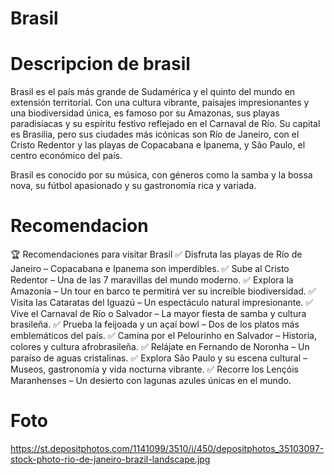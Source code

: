 # Brasil

# Descripcion de brasil
Brasil es el país más grande de Sudamérica y el quinto del mundo en extensión territorial. Con una cultura vibrante, paisajes impresionantes y una biodiversidad única, es famoso por su Amazonas, sus playas paradisíacas y su espíritu festivo reflejado en el Carnaval de Río. Su capital es Brasilia, pero sus ciudades más icónicas son Río de Janeiro, con el Cristo Redentor y las playas de Copacabana e Ipanema, y São Paulo, el centro económico del país.

Brasil es conocido por su música, con géneros como la samba y la bossa nova, su fútbol apasionado y su gastronomía rica y variada.

# Recomendacion
🏆 Recomendaciones para visitar Brasil
✅ Disfruta las playas de Río de Janeiro – Copacabana e Ipanema son imperdibles.
✅ Sube al Cristo Redentor – Una de las 7 maravillas del mundo moderno.
✅ Explora la Amazonía – Un tour en barco te permitirá ver su increíble biodiversidad.
✅ Visita las Cataratas del Iguazú – Un espectáculo natural impresionante.
✅ Vive el Carnaval de Río o Salvador – La mayor fiesta de samba y cultura brasileña.
✅ Prueba la feijoada y un açaí bowl – Dos de los platos más emblemáticos del país.
✅ Camina por el Pelourinho en Salvador – Historia, colores y cultura afrobrasileña.
✅ Relájate en Fernando de Noronha – Un paraíso de aguas cristalinas.
✅ Explora São Paulo y su escena cultural – Museos, gastronomía y vida nocturna vibrante.
✅ Recorre los Lençóis Maranhenses – Un desierto con lagunas azules únicas en el mundo.

# Foto
https://st.depositphotos.com/1141099/3510/i/450/depositphotos_35103097-stock-photo-rio-de-janeiro-brazil-landscape.jpg